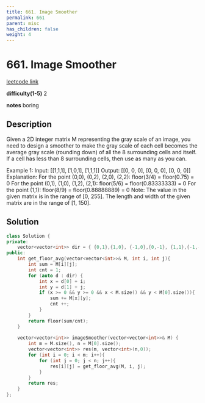 ```yaml
---
title: 661. Image Smoother
permalink: 661
parent: misc
has_children: false
weight: 4
---
```

# 661. Image Smoother
[leetcode link](https://leetcode.com/problems/image-smoother/)

**difficulty(1-5)** 
2

**notes** 
boring

## Description
Given a 2D integer matrix M representing the gray scale of an image, you need to design a smoother to make the gray scale of each cell becomes the average gray scale (rounding down) of all the 8 surrounding cells and itself. If a cell has less than 8 surrounding cells, then use as many as you can.

Example 1:
Input:
[[1,1,1],
 [1,0,1],
 [1,1,1]]
Output:
[[0, 0, 0],
 [0, 0, 0],
 [0, 0, 0]]
Explanation:
For the point (0,0), (0,2), (2,0), (2,2): floor(3/4) = floor(0.75) = 0
For the point (0,1), (1,0), (1,2), (2,1): floor(5/6) = floor(0.83333333) = 0
For the point (1,1): floor(8/9) = floor(0.88888889) = 0
Note:
The value in the given matrix is in the range of [0, 255].
The length and width of the given matrix are in the range of [1, 150].

## Solution
```c++
class Solution {
private: 
    vector<vector<int>> dir = { {0,1},{1,0}, {-1,0},{0,-1}, {1,1},{-1,-1}, {1,-1},{-1,1} };
public:
    int get_floor_avg(vector<vector<int>>& M, int i, int j){
        int sum = M[i][j];
        int cnt = 1;
        for (auto d : dir) {
            int x = d[0] + i;
            int y = d[1] + j;
            if (x >= 0 && y >= 0 && x < M.size() && y < M[0].size()){
                sum += M[x][y];
                cnt ++;
            }
        }
        return floor(sum/cnt);
    }
    
    vector<vector<int>> imageSmoother(vector<vector<int>>& M) {
        int m = M.size(), n = M[0].size();
        vector<vector<int>> res(m, vector<int>(n,0));
        for (int i = 0; i < m; i++){
            for (int j = 0; j < n; j++){
                res[i][j] = get_floor_avg(M, i, j);
            }
        }
        return res;
    }
};
``` 

<!-- 
Default label
{: .label }

Blue label
{: .label .label-blue }

Stable
{: .label .label-green }

New release
{: .label .label-purple }

Coming soon
{: .label .label-yellow }

Deprecated
{: .label .label-red } -->
